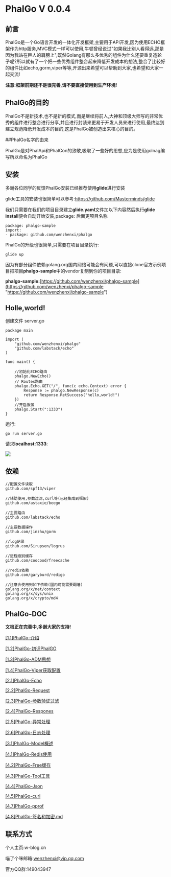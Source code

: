 # PhalGo V 0.0.4

## 前言

PhalGo是一个Go语言开发的一体化开发框架,主要用于API开发,因为使用ECHO框架作为http服务,MVC模式一样可以使用,牛顿曾经说过"如果我比别人看得远,那是因为我站在巨人的肩膀上",既然Golang有那么多优秀的组件为什么还要重复造轮子呢?所以就有了一个把一些优秀组件整合起来降低开发成本的想法,整合了比较好的组件比如echo,gorm,viper等等,开源出来希望可以帮助到大家,也希望和大家一起交流!

**注意:框架前期还不是很完善,请不要直接使用到生产环境!**


## PhalGo的目的

PhalGo不是新技术,也不是新的模式,而是继续将前人,大神和顶级大师写的非常优秀的组件进行整合进行分享,并且进行封装来更易于开发人员来进行使用,最终达到建立规范降低开发成本的目的,这是PhalGo被创造出来核心的目的。

##PhalGo名字的由来

PhalGo是对PhalApi和PhalCon的致敬,吸取了一些好的思想,应为是使用golnag编写所以命名为PhalGo


## 安装

多谢各位同学的反馈PhalGo安装已经推荐使用**glide**进行安装

glide工具的安装也很简单可以参考:https://github.com/Masterminds/glide

我们只需要在我们的项目目录建立**glide.yaml**文件加以下内容然后执行**glide install**便会自动开始安装,package: 后面更项目名称


    package: phalgo-sample     
    import:
    - package: github.com/wenzhenxi/phalgo

   
PhalGo的升级也很简单,只需要在项目目录执行:

    glide up
    
因为有部分组件依赖golang.org国内网络可能会有问题,可以直接clone官方示例项目把项目**phalgo-sample**中的vendor复制到你的项目目录:

**phalgo-sample:**[https://github.com/wenzhenxi/phalgo-sample](https://github.com/wenzhenxi/phalgo-sample "https://github.com/wenzhenxi/phalgo-sample")

## Holle,world!

创建文件 server.go

    package main
    
    import (
        "github.com/wenzhenxi/phalgo"
        "github.com/labstack/echo"
    )
    
    func main() {
    
        //初始化ECHO路由
        phalgo.NewEcho()
        // Routes路由
        phalgo.Echo.GET("/", func(c echo.Context) error {
            Response := phalgo.NewResponse(c)
            return Response.RetSuccess("hello,world!")
        })
    	//开启服务
    	phalgo.Start(":1333")
    }

运行:

    go run server.go
    
请求**localhost:1333**:

![](http://i.imgur.com/tHi9dT2.png)
    
## 依赖

    //配置文件读取
    github.com/spf13/viper
    
    //辅助使用,参数过滤,curl等(已经集成到框架)
    github.com/astaxie/beego
    
    //主要路由
    github.com/labstack/echo
    
    //主要数据操作
    github.com/jinzhu/gorm
    
    //log记录
    github.com/Sirupsen/logrus
    
    //进程级别缓存
    github.com/coocood/freecache
    
    //redis依赖
    github.com/garyburd/redigo
    
    //注意会使用到如下依赖(国内可能需要翻墙)
    golang.org/x/net/context
    golang.org/x/sys/unix
    golang.org/x/crypto/md4
    
## PhalGo-DOC

**文档正在完善中,多谢大家的支持!**

[[1.1]PhalGo-介绍](http://git.oschina.net/wenzhenxi/phalgo/blob/master/docs/manual-zh-CN/%5B1.1%5DPhalGo-%E4%BB%8B%E7%BB%8D.md)

[[1.2]PhalGo-初识PhalGO](http://git.oschina.net/wenzhenxi/phalgo/blob/master/docs/manual-zh-CN/%5B1.2%5DPhalGo-%E5%88%9D%E8%AF%86PhalGO.md)

[[1.3]PhalGo-ADM思想](http://git.oschina.net/wenzhenxi/phalgo/blob/master/docs/manual-zh-CN/%5B1.3%5DPhalGo-ADM%E6%80%9D%E6%83%B3.md)

[[1.4]PhalGo-Viper获取配置](http://git.oschina.net/wenzhenxi/phalgo/blob/master/docs/manual-zh-CN/%5B1.4%5DPhalGo-Viper%E8%8E%B7%E5%8F%96%E9%85%8D%E7%BD%AE.md)

[[2.1]PhalGo-Echo](http://git.oschina.net/wenzhenxi/phalgo/blob/master/docs/manual-zh-CN/%5B2.1%5DPhalGo-Echo.md)

[[2.2]PhalGo-Request](http://git.oschina.net/wenzhenxi/phalgo/blob/master/docs/manual-zh-CN/[2.2]PhalGo-Request.md)

[[2.3]PhalGo-参数验证过滤](http://git.oschina.net/wenzhenxi/phalgo/blob/master/docs/manual-zh-CN/%5B2.3%5DPhalGo-%E5%8F%82%E6%95%B0%E9%AA%8C%E8%AF%81%E8%BF%87%E6%BB%A4.md)

[[2.4]PhalGo-Respones](http://git.oschina.net/wenzhenxi/phalgo/blob/master/docs/manual-zh-CN/%5B2.4%5DPhalGo-Respones.md)

[[2.5]PhalGo-异常处理](http://git.oschina.net/wenzhenxi/phalgo/blob/master/docs/manual-zh-CN/%5B2.5%5DPhalGo-%E5%BC%82%E5%B8%B8%E5%A4%84%E7%90%86.md)

[[2.6]PhalGo-日志处理](http://git.oschina.net/wenzhenxi/phalgo/blob/master/docs/manual-zh-CN/%5B2.4%5DPhalGo-%E6%97%A5%E5%BF%97%E5%A4%84%E7%90%86.md)

[[3.1]PhalGo-Model概述](http://git.oschina.net/wenzhenxi/phalgo/blob/master/docs/manual-zh-CN/%5B3.1%5DPhalGo-Model%E6%A6%82%E8%BF%B0.md)

[[4.1]PhalGo-Redis使用](http://git.oschina.net/wenzhenxi/phalgo/blob/master/docs/manual-zh-CN/%5B4.1%5DPhalGo-Redis%E4%BD%BF%E7%94%A8.md?)

[[4.2]PhalGo-Free缓存](http://git.oschina.net/wenzhenxi/phalgo/blob/master/docs/manual-zh-CN/%5B4.2%5DPhalGo-Free%E7%BC%93%E5%AD%98.md)

[[4.3]PhalGo-Tool工具](http://git.oschina.net/wenzhenxi/phalgo/blob/master/docs/manual-zh-CN/%5B4.3%5DPhalGo-Tool%E5%B7%A5%E5%85%B7.md)

[[4.4]PhalGo-Json](http://git.oschina.net/wenzhenxi/phalgo/blob/master/docs/manual-zh-CN/%5B4.4%5DPhalGo-Json.md)

[[4.5]PhalGo-curl](http://git.oschina.net/wenzhenxi/phalgo/blob/master/docs/manual-zh-CN/%5B4.5%5DPhalGo-curl.md )

[[4.7]PhalGo-pprof](http://git.oschina.net/wenzhenxi/phalgo/blob/master/docs/manual-zh-CN/%5B4.7%5DPhalGo-pprof.md)

[[4.8]PhalGo-签名和加密.md](http://git.oschina.net/wenzhenxi/phalgo/blob/master/docs/manual-zh-CN/%5B4.7%5DPhalGo-%E7%AD%BE%E5%90%8D%E5%92%8C%E5%8A%A0%E5%AF%86.md)

    
## 联系方式

个人主页:w-blog.cn

喵了个咪邮箱:wenzhenxi@vip.qq.com

官方QQ群:149043947



